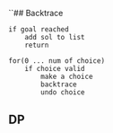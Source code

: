 ``## Backtrace

    if goal reached
	    add sol to list
	    return
	
	for(0 ... num of choice)
		if choice valid
			make a choice
			backtrace
			undo choice

## DP
